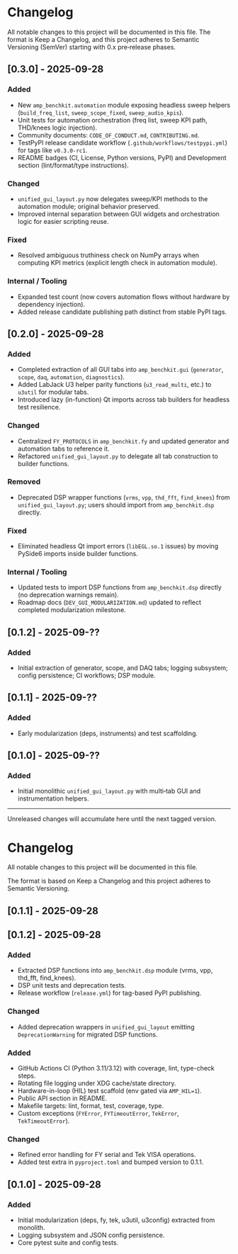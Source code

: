 Changelog
=========

All notable changes to this project will be documented in this file. The format is
Keep a Changelog, and this project adheres to Semantic Versioning (SemVer) starting
with 0.x pre‑release phases.

## [0.3.0] - 2025-09-28
### Added
- New `amp_benchkit.automation` module exposing headless sweep helpers (`build_freq_list`, `sweep_scope_fixed`, `sweep_audio_kpis`).
- Unit tests for automation orchestration (freq list, sweep KPI path, THD/knees logic injection).
- Community documents: `CODE_OF_CONDUCT.md`, `CONTRIBUTING.md`.
- TestPyPI release candidate workflow (`.github/workflows/testpypi.yml`) for tags like `v0.3.0-rc1`.
- README badges (CI, License, Python versions, PyPI) and Development section (lint/format/type instructions).

### Changed
- `unified_gui_layout.py` now delegates sweep/KPI methods to the automation module; original behavior preserved.
- Improved internal separation between GUI widgets and orchestration logic for easier scripting reuse.

### Fixed
- Resolved ambiguous truthiness check on NumPy arrays when computing KPI metrics (explicit length check in automation module).

### Internal / Tooling
- Expanded test count (now covers automation flows without hardware by dependency injection).
- Added release candidate publishing path distinct from stable PyPI tags.

## [0.2.0] - 2025-09-28
### Added
- Completed extraction of all GUI tabs into `amp_benchkit.gui` (`generator`, `scope`, `daq`, `automation`, `diagnostics`).
- Added LabJack U3 helper parity functions (`u3_read_multi`, etc.) to `u3util` for modular tabs.
- Introduced lazy (in-function) Qt imports across tab builders for headless test resilience.

### Changed
- Centralized `FY_PROTOCOLS` in `amp_benchkit.fy` and updated generator and automation tabs to reference it.
- Refactored `unified_gui_layout.py` to delegate all tab construction to builder functions.

### Removed
- Deprecated DSP wrapper functions (`vrms`, `vpp`, `thd_fft`, `find_knees`) from `unified_gui_layout.py`; users should import from `amp_benchkit.dsp` directly.

### Fixed
- Eliminated headless Qt import errors (`libEGL.so.1` issues) by moving PySide6 imports inside builder functions.

### Internal / Tooling
- Updated tests to import DSP functions from `amp_benchkit.dsp` directly (no deprecation warnings remain).
- Roadmap docs (`DEV_GUI_MODULARIZATION.md`) updated to reflect completed modularization milestone.

## [0.1.2] - 2025-09-??
### Added
- Initial extraction of generator, scope, and DAQ tabs; logging subsystem; config persistence; CI workflows; DSP module.

## [0.1.1] - 2025-09-??
### Added
- Early modularization (deps, instruments) and test scaffolding.

## [0.1.0] - 2025-09-??
### Added
- Initial monolithic `unified_gui_layout.py` with multi‑tab GUI and instrumentation helpers.

---

Unreleased changes will accumulate here until the next tagged version.
# Changelog

All notable changes to this project will be documented in this file.

The format is based on Keep a Changelog and this project adheres to Semantic Versioning.

## [0.1.1] - 2025-09-28
## [0.1.2] - 2025-09-28
### Added
- Extracted DSP functions into `amp_benchkit.dsp` module (vrms, vpp, thd_fft, find_knees).
- DSP unit tests and deprecation tests.
- Release workflow (`release.yml`) for tag-based PyPI publishing.

### Changed
- Added deprecation wrappers in `unified_gui_layout` emitting `DeprecationWarning` for migrated DSP functions.

### Added
- GitHub Actions CI (Python 3.11/3.12) with coverage, lint, type-check steps.
- Rotating file logging under XDG cache/state directory.
- Hardware-in-loop (HIL) test scaffold (env gated via `AMP_HIL=1`).
- Public API section in README.
- Makefile targets: lint, format, test, coverage, type.
- Custom exceptions (`FYError`, `FYTimeoutError`, `TekError`, `TekTimeoutError`).

### Changed
- Refined error handling for FY serial and Tek VISA operations.
- Added test extra in `pyproject.toml` and bumped version to 0.1.1.

## [0.1.0] - 2025-09-28
### Added
- Initial modularization (deps, fy, tek, u3util, u3config) extracted from monolith.
- Logging subsystem and JSON config persistence.
- Core pytest suite and config tests.

